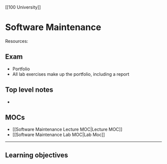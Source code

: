 [[100 University]]

# Software Maintenance
Resources:

## Exam
- Portfolio
- All lab exercises make up the portfolio, including a report

## Top level notes
- 

## MOCs
- [[Software Maintenance Lecture MOC|Lecture MOC]]
- [[Software Maintenance Lab MOC|Lab Moc]]

---
## Learning objectives
